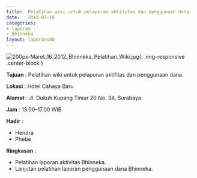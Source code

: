 ```yaml
---	
title: 	Pelatihan wiki untuk pelaporan aktifitas dan penggunaan dana.
date: 	2012-02-16
categories:	
- laporan	
- Bhinneka	
layout: laporancmb	
---	
```

	
![200px-Maret_16_2012_Bhinneka_Pelatihan_Wiki.jpg](/uploads/200px-Maret_16_2012_Bhinneka_Pelatihan_Wiki.jpg){: .img-responsive .center-block }	
	
**Tujuan** :	Pelatihan wiki untuk pelaporan aktifitas dan penggunaan dana.
	
**Lokasi** :	Hotel Cahaya Baru
	
**Alamat** : 	Jl. Dukuh Kupang Timur 20 No. 34, Surabaya
	
**Jam** :	13.00–17.00 WIB
	
**Hadir** :	
*	Hendra
*	Phebe

**Ringkasan** :	
*	Pelatihan laporan aktivitas Bhinneka.
*	Lanjutan pelatihan laporan penggunaan dana Bhinneka.
